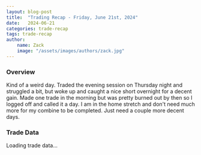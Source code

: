 ```yaml
---
layout: blog-post
title:  "Trading Recap - Friday, June 21st, 2024"
date:   2024-06-21
categories: trade-recap
tags: trade-recap
author:
    name: Zack
    image: "/assets/images/authors/zack.jpg"
---
```


### Overview
Kind of a weird day. Traded the evening session on Thursday night and struggled a bit, but woke up and caught a nice short overnight for a decent gain. Made one trade in the morning but was pretty burned out by then so I logged off and called it a day. I am in the home stretch and don't need much more for my combine to be completed. Just need a couple more decent days. 


### Trade Data

<div class="trade-table-container">
<div id="trade-table-placeholder">Loading trade data...</div>

<script>
  document.addEventListener("DOMContentLoaded", function() {
    const tradeDate = "2024-06-21";  // Replace with the date of the trades you want to display
    const apiEndpoint = "https://x6vqzeow7a.execute-api.us-east-1.amazonaws.com/default/get-trade-recaps";
    fetchTradeData(tradeDate, 'trade-table-placeholder', apiEndpoint);
  });
</script>


</div>